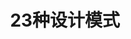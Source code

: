 ---
# Featured tags need to have either the `list` or `grid` layout (PRO only).
layout: list

# The title of the tag's page.
title: 23种设计模式

# The name of the tag, used in a post's front matter (e.g. tags: [<slug>]).
slug: 设计模式

# (Optional) Write a short (~150 characters) description of this featured tag.
description: >
  介绍常见的设计模式

# (Optional) You can disable grouping posts by date.
# no_groups: true

# Exclude this example category from the sitemap.
# DON'T USE THIS SETTING IN YOUR CATEGORIES!
sitemap: false
---